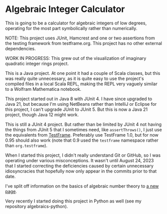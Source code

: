 # Algebraic Integer Calculator

This is going to be a calculator for algebraic integers of low degrees, 
operating for the most part symbolically rather than numerically.

NOTE: This project uses JUnit, Hamcrest and one or two assertions from the 
testing framework from testframe.org. This project has no other external 
dependencies.

WORK IN PROGRESS: This grew out of the visualization of imaginary quadratic 
integer rings project.

This is a Java project. At one point it had a couple of Scala classes, but this 
was really quite unnecessary, as it is quite easy to use the project's compiled 
files in a local Scala REPL, making the REPL very vaguely similar to a Wolfram 
Mathematica notebook.

This project started out in Java 8 with JUnit 4. I have since upgraded to Java 
21, but because I'm using NetBeans rather than IntelliJ or Eclipse for this 
project, I can't upgrade JUnit to JUnit 5. But this is now a Java 21 project, 
though Java 12 might work.

This is still a JUnit 4 project. But rather than be limited by JUnit 4 not 
having the things from JUnit 5 that I sometimes need, like `assertThrows()`, I 
just use the equivalents from [TestFrame](https://testframe.org). Preferably use 
TestFrame 1.0, but for now 0.95 should also work (note that 0.9 used the 
`testframe` namespace rather than `org.testframe`).

When I started this project, I didn't really understand Git or GitHub, so I was 
operating under various misconceptions. It wasn't until August 24, 2023 that I 
started correcting the deficiencies caused by certain unnecessary idiosyncracies 
that hopefully now only appear in the commits prior to that date.

I've split off information on the basics of algebraic number theory to 
[a new page](Basics.md).

Very recently I started doing this project in Python as well (see my repository 
algebraics-python).
